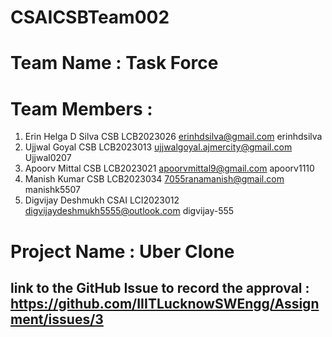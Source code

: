 # CSAICSBTeam002
# Team Name : Task Force
# Team Members :
1) Erin Helga D Silva CSB LCB2023026 erinhdsilva@gmail.com erinhdsilva
2) Ujjwal Goyal CSB LCB2023013 ujjwalgoyal.ajmercity@gmail.com Ujjwal0207
3) Apoorv Mittal CSB LCB2023021 apoorvmittal9@gmail.com apoorv1110
4) Manish Kumar CSB LCB2023034 7055ranamanish@gmail.com manishk5507
5) Digvijay Deshmukh CSAI LCI2023012 digvijaydeshmukh5555@outlook.com digvijay-555
# Project Name : Uber Clone 
## link to the GitHub Issue to record the approval : https://github.com/IIITLucknowSWEngg/Assignment/issues/3

